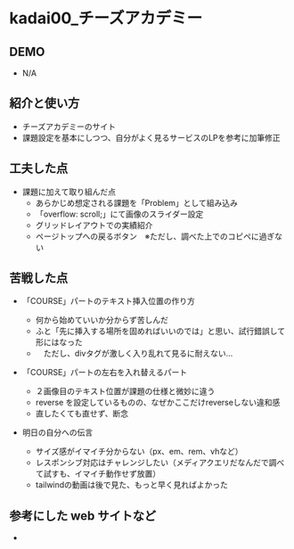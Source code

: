 # kadai00_チーズアカデミー

## DEMO

  - N/A

## 紹介と使い方

  - チーズアカデミーのサイト
  - 課題設定を基本にしつつ、自分がよく見るサービスのLPを参考に加筆修正

## 工夫した点

  - 課題に加えて取り組んだ点
    - あらかじめ想定される課題を「Problem」として組み込み
    - 「overflow: scroll;」にて画像のスライダー設定
    - グリッドレイアウトでの実績紹介
    - ページトップへの戻るボタン　※ただし、調べた上でのコピペに過ぎない

## 苦戦した点

  - 「COURSE」パートのテキスト挿入位置の作り方
    - 何から始めていいか分からず苦しんだ
    - ふと「先に挿入する場所を固めればいいのでは」と思い、試行錯誤して形にはなった
    - 　ただし、divタグが激しく入り乱れて見るに耐えない…

  - 「COURSE」パートの左右を入れ替えるパート
    - ２画像目のテキスト位置が課題の仕様と微妙に違う
    - reverse を設定しているものの、なぜかここだけreverseしない違和感
    - 直したくても直せず、断念

  - 明日の自分への伝言
    - サイズ感がイマイチ分からない（px、em、rem、vhなど）
    - レスポンシブ対応はチャレンジしたい（メディアクエリだなんだで調べて試すも、イマイチ動作せず放置）
    - tailwindの動画は後で見た、もっと早く見ればよかった

## 参考にした web サイトなど

  - 
